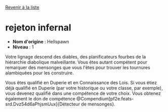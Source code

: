 [Revenir à la liste](list.md)

# rejeton infernal

 * **Nom d'origine** : Hellspawn
 * **Niveau** : 1


<p>Votre lignage descend des diables, des planificateurs fourbes de la hiérarchie diabolique malveillante. Vous êtes autant compétent pour remarquer des mensonges que vous l'êtes pour trouver les tournures alambiquées pour les construire.</p>
<p>Vous êtes qualifié en Duperie et en Connaissance des Lois. Si vous étiez déjà qualifié en Duperie (par votre historique ou votre classe, par exemple), vous devenez qualifié dans une compétence de votre choix. Vous obtenez également le don de compétence @Compendium[pf2e.feats-srd.Dvz54d6aPhjsmUux]{Détecteur de mensonges}.</p>